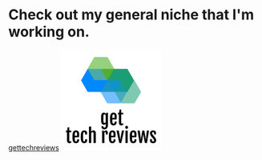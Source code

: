 # Check out my general niche that I'm working on.
<a href="gettechreviews.com">gettechreviews</a>
<a href="gettechreviews.com"><img src="/GTR_Logo.png"></a>

